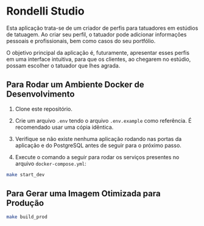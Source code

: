 # Rondelli Studio

Esta aplicação trata-se de um criador de perfis para tatuadores em estúdios de tatuagem. Ao criar seu perfil, o tatuador pode adicionar informações pessoais e profissionais, bem como casos do seu portfólio.

O objetivo principal da aplicação é, futuramente, apresentar esses perfis em uma interface intuitiva, para que os clientes, ao chegarem no estúdio, possam escolher o tatuador que lhes agrada.

## Para Rodar um Ambiente Docker de Desenvolvimento

1. Clone este repositório.

2. Crie um arquivo `.env` tendo o arquivo `.env.example` como referência. É recomendado usar uma cópia idêntica.

3. Verifique se não existe nenhuma aplicação rodando nas portas da aplicação e do PostgreSQL antes de seguir para o próximo passo.

4. Execute o comando a seguir para rodar os serviços presentes no arquivo `docker-compose.yml`:

```bash
make start_dev
```



## Para Gerar uma Imagem Otimizada para Produção
 ```bash
make build_prod
```

